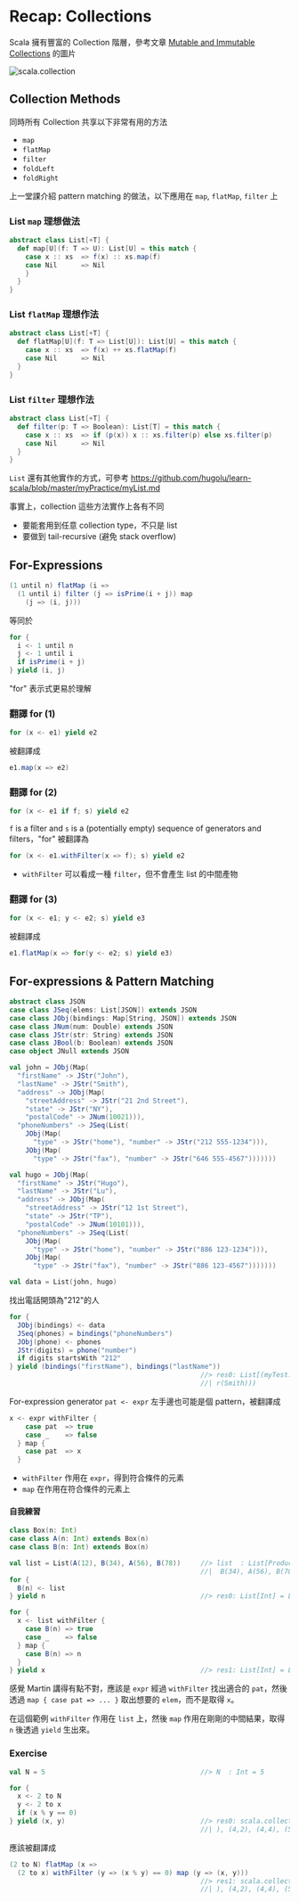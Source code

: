# Recap: Collections

Scala 擁有豐富的 Collection 階層，參考文章 [Mutable and Immutable Collections](http://docs.scala-lang.org/overviews/collections/overview.html) 的圖片

![scala.collection](http://docs.scala-lang.org/resources/images/collections.png)

## Collection Methods

同時所有 Collection 共享以下非常有用的方法
- `map`
- `flatMap`
- `filter`
- `foldLeft`
- `foldRight`
 
上一堂課介紹 pattern matching 的做法，以下應用在 `map`, `flatMap`, `filter` 上

### List `map` 理想做法
```scala
abstract class List[+T] {
  def map[U](f: T => U): List[U] = this match {
    case x :: xs  => f(x) :: xs.map(f)
    case Nil      => Nil
    }
  }
}
```

### List `flatMap` 理想作法
```scala
abstract class List[+T] {
  def flatMap[U](f: T => List[U]): List[U] = this match {
    case x :: xs  => f(x) ++ xs.flatMap(f)
    case Nil      => Nil
  }
}
```

### List `filter` 理想作法
```scala
abstract class List[+T] {
  def filter(p: T => Boolean): List[T] = this match {
    case x :: xs  => if (p(x)) x :: xs.filter(p) else xs.filter(p)
    case Nil      => Nil
  }
}
```

`List` 還有其他實作的方式，可參考 https://github.com/hugolu/learn-scala/blob/master/myPractice/myList.md

事實上，collection 這些方法實作上各有不同
- 要能套用到任意 collection type，不只是 list
- 要做到 tail-recursive (避免 stack overflow)

## For-Expressions

```scala
(1 until n) flatMap (i =>
  (1 until i) filter (j => isPrime(i + j)) map
    (j => (i, j)))
```
等同於
```scala
for {
  i <- 1 until n
  j <- 1 until i
  if isPrime(i + j)
} yield (i, j)
```
"for" 表示式更易於理解

### 翻譯 for (1)
```scala
for (x <- e1) yield e2
```
被翻譯成
```scala
e1.map(x => e2)
```

### 翻譯 for (2)
```scala
for (x <- e1 if f; s) yield e2
```
`f` is a filter and `s` is a (potentially empty) sequence of generators and filters，"for" 被翻譯為
```scala
for (x <- e1.withFilter(x => f); s) yield e2
```
- `withFilter` 可以看成一種 `filter`，但不會產生 list 的中間產物

### 翻譯 for (3)
```scala
for (x <- e1; y <- e2; s) yield e3
```
被翻譯成
```scala
e1.flatMap(x => for(y <- e2; s) yield e3)
```

## For-expressions & Pattern Matching

```scala
abstract class JSON
case class JSeq(elems: List[JSON]) extends JSON
case class JObj(bindings: Map[String, JSON]) extends JSON
case class JNum(num: Double) extends JSON
case class JStr(str: String) extends JSON
case class JBool(b: Boolean) extends JSON
case object JNull extends JSON

val john = JObj(Map(
  "firstName" -> JStr("John"),
  "lastName" -> JStr("Smith"),
  "address" -> JObj(Map(
    "streetAddress" -> JStr("21 2nd Street"),
    "state" -> JStr("NY"),
    "postalCode" -> JNum(10021))),
  "phoneNumbers" -> JSeq(List(
    JObj(Map(
      "type" -> JStr("home"), "number" -> JStr("212 555-1234"))),
    JObj(Map(
      "type" -> JStr("fax"), "number" -> JStr("646 555-4567")))))))

val hugo = JObj(Map(
  "firstName" -> JStr("Hugo"),
  "lastName" -> JStr("Lu"),
  "address" -> JObj(Map(
    "streetAddress" -> JStr("12 1st Street"),
    "state" -> JStr("TP"),
    "postalCode" -> JNum(10101))),
  "phoneNumbers" -> JSeq(List(
    JObj(Map(
      "type" -> JStr("home"), "number" -> JStr("886 123-1234"))),
    JObj(Map(
      "type" -> JStr("fax"), "number" -> JStr("886 123-4567")))))))

val data = List(john, hugo)

```

找出電話開頭為"212"的人
```scala
for {
  JObj(bindings) <- data
  JSeq(phones) = bindings("phoneNumbers")
  JObj(phone) <- phones
  JStr(digits) = phone("number")
  if digits startsWith "212"
} yield (bindings("firstName"), bindings("lastName"))
                                                //> res0: List[(myTest.test20.JSON, myTest.test20.JSON)] = List((JStr(John),JSt
                                                //| r(Smith)))

```

For-expression generator `pat <- expr` 左手邊也可能是個 pattern，被翻譯成
```scala
x <- expr withFilter {
    case pat  => true
    case _    => false
  } map {
    case pat  => x
  }
```
- `withFilter` 作用在 `expr`，得到符合條件的元素
- `map` 在作用在符合條件的元素上

#### 自我練習
```scala
class Box(n: Int)
case class A(n: Int) extends Box(n)
case class B(n: Int) extends Box(n)

val list = List(A(12), B(34), A(56), B(78))     //> list  : List[Product with Serializable with myTest.test23.Box] = List(A(12),
                                                //|  B(34), A(56), B(78))
for {
  B(n) <- list
} yield n                                       //> res0: List[Int] = List(34, 78)

for {
  x <- list withFilter {
    case B(n) => true
    case _    => false
  } map {
    case B(n) => n
  }
} yield x                                       //> res1: List[Int] = List(34, 78)
```

感覺 Martin 講得有點不對，應該是 `expr` 經過 `withFilter` 找出適合的 `pat`，然後透過 `map { case pat => ... }` 取出想要的 `elem`，而不是取得 `x`。

在這個範例 `withFilter` 作用在 `list` 上，然後 `map` 作用在剛剛的中間結果，取得 `n` 後透過 `yield` 生出來。


### Exercise
```scala
val N = 5                                       //> N  : Int = 5

for {
  x <- 2 to N
  y <- 2 to x
  if (x % y == 0)
} yield (x, y)                                  //> res0: scala.collection.immutable.IndexedSeq[(Int, Int)] = Vector((2,2), (3,3
                                                //| ), (4,2), (4,4), (5,5))
```

應該被翻譯成
```scala
(2 to N) flatMap (x =>
  (2 to x) withFilter (y => (x % y) == 0) map (y => (x, y)))
                                                //> res1: scala.collection.immutable.IndexedSeq[(Int, Int)] = Vector((2,2), (3,3
                                                //| ), (4,2), (4,4), (5,5))
```

